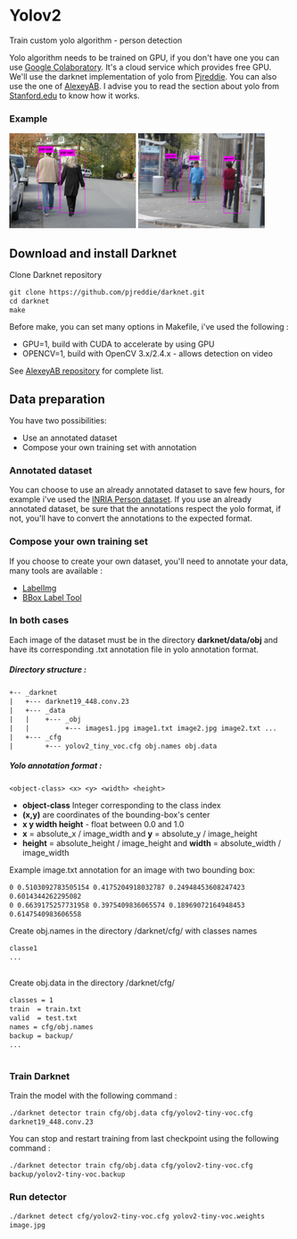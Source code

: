 # Yolov2
Train custom yolo algorithm - person detection
<p>
    Yolo algorithm needs to be trained on GPU, if you don't have one you can use
    <a href = "https://colab.research.google.com/">Google Colaboratory</a>.
    It's a cloud service which provides free GPU.
    We'll use the darknet implementation of yolo from
    <a href ="https://github.com/pjreddie/darknet">Pjreddie</a>.
    You can also use the one of <a href ="https://github.com/AlexeyAB/darknet">AlexeyAB</a>.
    I advise you to read the section about yolo from 
    <a href="https://stanford.edu/~shervine/teaching/cs-230/cheatsheet-convolutional-neural-networks#object-detection">Stanford.edu</a>
    to know how it works.
</p>
<p>
    <h3>Example</h3>
     <p float="left">
        <img src="Images/example1.jpg" alt="example" class="inline" height = 45% width = 45% />
        <img src="Images/example2.jpg" alt="example" class="inline" height = 45% width = 45% />
    </p>
</p>
<p>
    <h2>Download and install Darknet</h2>
    Clone Darknet repository 

  ```
  git clone https://github.com/pjreddie/darknet.git
  cd darknet
  make
  ```
  Before make, you can set many options in Makefile, i've used the following :
  <ul>
      <li>GPU=1, build with CUDA to accelerate by using GPU</li>
      <li>OPENCV=1, build with OpenCV 3.x/2.4.x - allows detection on video</li>
  </ul>
  See <a href ="https://github.com/AlexeyAB/darknet">AlexeyAB repository</a> for
  complete list.
</p> 
<p>
    <h2>Data preparation</h2>
    <p>
        You have two possibilities:
        <ul>
            <li>Use an annotated dataset</li>
            <li>Compose your own training set with annotation</li>
        </ul>
        <h3>Annotated dataset</h3>
        You can choose to use an already annotated dataset to save few hours,
        for example i've used the 
        <a href ="http://pascal.inrialpes.fr/data/human/">
        INRIA Person dataset</a>. If you use an already annotated dataset, be
        sure that the annotations respect the yolo format, if not, you'll have 
        to convert the annotations to the expected format.
        <h3>Compose your own training set</h3>
        If you choose to create your own dataset, you'll need to annotate your
        data, many tools are available :
        <ul>
            <li><a href ="https://github.com/tzutalin/labelImg">LabelImg</a></li>
            <li><a href ="https://github.com/puzzledqs/BBox-Label-Tool"> BBox Label Tool </a></li>
        </ul>
    </p>
</p>
<h3>In both cases</h3>
Each image of the dataset must be in the directory <b>darknet/data/obj</b>
and have its corresponding .txt annotation file in yolo annotation format.
<h5>Directory structure :</h5>

```
+-- _darknet
|   +--- darknet19_448.conv.23
|   +--- _data
|   |    +--- _obj
|   |         +--- images1.jpg image1.txt image2.jpg image2.txt ...
|   +--- _cfg
|        +--- yolov2_tiny_voc.cfg obj.names obj.data
```
<h5>Yolo annotation format :</h5>

```
<object-class> <x> <y> <width> <height>

```

<p>
    <ul>
        <li><b>object-class</b> Integer corresponding to the class index</li>
        <li><b>(x,y)</b> are coordinates of the bounding-box's center</li>
        <li><b>x y width height</b> - float between 0.0 and 1.0</li>
        <li><b>x</b> = absolute_x / image_width and <b>y</b> = absolute_y / image_height</li>
        <li><b>height</b> = absolute_height / image_height and <b>width</b> = absolute_width / image_width</li>
    </ul>
</p>

Example image.txt annotation for an image with two bounding box:

```
0 0.5103092783505154 0.4175204918032787 0.24948453608247423 0.6014344262295082
0 0.6639175257731958 0.3975409836065574 0.18969072164948453 0.6147540983606558
```

Create obj.names in the directory /darknet/cfg/ with classes names
    
```
classe1
...
    
``` 

Create obj.data in the directory /darknet/cfg/ 
    
```
classes = 1
train  = train.txt
valid  = test.txt
names = cfg/obj.names
backup = backup/
...
    
``` 

<p>
    <h3>Train Darknet</h3>
Train the model with the following command : 
    
```
./darknet detector train cfg/obj.data cfg/yolov2-tiny-voc.cfg darknet19_448.conv.23
```
You can stop and restart training from last checkpoint using the following 
command :

```
./darknet detector train cfg/obj.data cfg/yolov2-tiny-voc.cfg backup/yolov2-tiny-voc.backup
```
</p>

<p>
    <h3>Run detector</h3>
    
```
./darknet detect cfg/yolov2-tiny-voc.cfg yolov2-tiny-voc.weights image.jpg
```

</p>